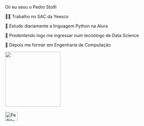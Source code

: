 Oii eu seou o Pedro Stolfi

  🧑‍💼 Trabalho no SAC da Yeesco
  
  📖 Estudo diariamente a linguagem Python na Alura
  
  📕 Predentendo logo me ingressar num tecnólogo de Data Science
  
  📗 Depois me formar em Engenharia de Computação
  
 <div>
    <a href="https://github.com/Stolfiph/pedro_stolfi">
    <img height = "180em" src = "https://github-readme-stats.vercel.app/api?username=pedro_stolfi&show_icons=true&theme=dark&include_all_comits=true&count_private=true"/>
 </div>
 <div style="display: inline_block"><br>
     <img aling = "center" alt = "Pedro-Python" height = "30" width = "40" src = "https://raw.githubusercontent.com/devicons/devicon/master/icons/python-original .svg" >
 </div>
  
  
